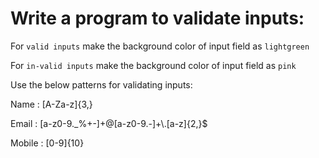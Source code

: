 # Write a program to validate inputs:

For `valid inputs` make the background color of input field as `lightgreen`

For `in-valid inputs` make the background color of input field as `pink`

Use the below patterns for validating inputs:

Name 	: [A-Za-z]{3,} 

Email 	: [a-z0-9._%+-]+@[a-z0-9.-]+\\.[a-z]{2,}$

Mobile : [0-9]{10}
